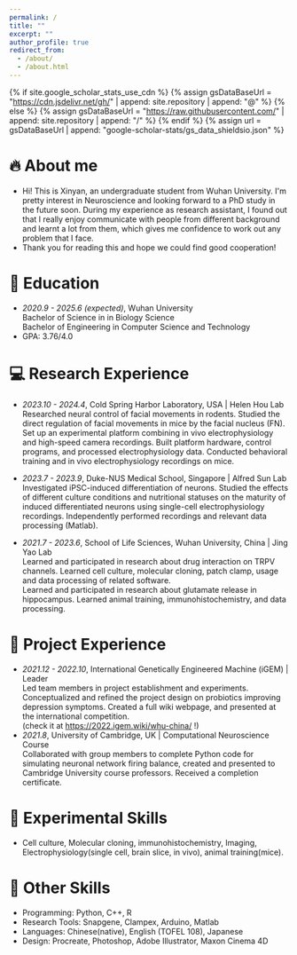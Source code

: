 ```yaml
---
permalink: /
title: ""
excerpt: ""
author_profile: true
redirect_from: 
  - /about/
  - /about.html
---
```


{% if site.google_scholar_stats_use_cdn %}
{% assign gsDataBaseUrl = "https://cdn.jsdelivr.net/gh/" | append: site.repository | append: "@" %}
{% else %}
{% assign gsDataBaseUrl = "https://raw.githubusercontent.com/" | append: site.repository | append: "/" %}
{% endif %}
{% assign url = gsDataBaseUrl | append: "google-scholar-stats/gs_data_shieldsio.json" %}

<span class='anchor' id='about-me'></span>
# 🔥 About me
- Hi! This is Xinyan, an undergraduate student from Wuhan University. I'm pretty interest in Neuroscience and looking forward to a PhD study in the future soon. During my experience as research assistant, I found out that I really enjoy communicate with people from different background and learnt a lot from them, which gives me confidence to work out any problem that I face.
- Thank you for reading this and hope we could find good cooperation!

# 📖 Education
- *2020.9 - 2025.6 (expected)*, Wuhan University <br>
Bachelor of Science in in Biology Science <br>
Bachelor of Engineering in Computer Science and Technology
- GPA: 3.76/4.0

# 💻 Research Experience
- *2023.10 - 2024.4*, Cold Spring Harbor Laboratory, USA | Helen Hou Lab <br>
Researched neural control of facial movements in rodents. Studied the direct regulation of facial movements in mice by the facial nucleus (FN). Set up an experimental platform combining in vivo electrophysiology and high-speed camera recordings. Built platform hardware, control programs, and processed electrophysiology data. Conducted behavioral training and in vivo electrophysiology recordings on mice.

- *2023.7 - 2023.9*, Duke-NUS Medical School, Singapore | Alfred Sun Lab <br>
Investigated iPSC-induced differentiation of neurons. Studied the effects of different culture conditions and nutritional statuses on the maturity of induced differentiated neurons using single-cell electrophysiology recordings. Independently performed recordings and relevant data processing (Matlab).

- *2021.7 - 2023.6*, School of Life Sciences, Wuhan University, China | Jing Yao Lab <br>
Learned and participated in research about drug interaction on TRPV channels. Learned cell culture, molecular cloning, patch clamp, usage and data processing of related software. <br>
Learned and participated in research about glutamate release in hippocampus. Learned animal training,  immunohistochemistry, and data processing.

# 📝 Project Experience 
- *2021.12 - 2022.10*, International Genetically Engineered Machine (iGEM) | Leader <br>
Led team members in project establishment and experiments. Conceptualized and refined the project design on probiotics improving depression symptoms. Created a full wiki webpage, and presented at the international competition.<br>
(check it at https://2022.igem.wiki/whu-china/ !)
- *2021.8*, University of Cambridge, UK | Computational Neuroscience Course <br>
Collaborated with group members to complete Python code for simulating neuronal network firing balance, created and presented to Cambridge University course professors. Received a completion certificate.		  

# 💬 Experimental Skills
-  Cell culture, Molecular cloning, immunohistochemistry, Imaging, Electrophysiology(single cell, brain slice, in vivo), animal training(mice).

# 💬 Other Skills
-  Programming: Python, C++, R
-  Research Tools: Snapgene, Clampex, Arduino, Matlab
-  Languages: Chinese(native), English (TOFEL 108), Japanese
-  Design: Procreate, Photoshop, Adobe Illustrator, Maxon Cinema 4D


